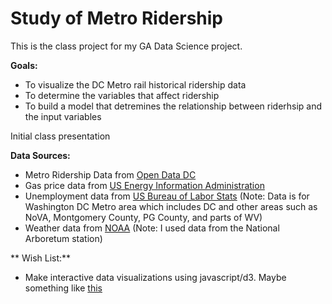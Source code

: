 # Study of Metro Ridership
This is the class project for my GA Data Science project.

**Goals:** 
* To visualize the DC Metro rail historical ridership data
* To determine the variables that affect ridership
* To build a model that detremines the relationship between riderhsip and the input variables

Initial class presentation


**Data Sources:**
* Metro Ridership Data from [Open Data DC](http://www.opendatadc.org/dataset/wmata-metrorail-ridership-by-date)
* Gas price data from [US Energy Information Administration](http://www.eia.gov/dnav/pet/pet_pri_gnd_dcus_r1z_m.htm)
* Unemployment data from [US Bureau of Labor Stats](http://www.bls.gov/eag/eag.dc_washington_md.htm)
(Note: Data is for Washington DC Metro area which includes DC and other areas such as NoVA, Montgomery County, PG County, and parts of WV)
* Weather data from [NOAA](http://www.ncdc.noaa.gov/cdo-web/datatools)
(Note: I used data from the National Arboretum station)

** Wish List:**
* Make interactive data visualizations using javascript/d3. Maybe something like [this](http://mbtaviz.github.io/)
